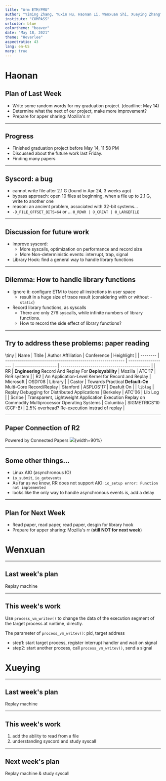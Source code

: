 ```yaml
---
title: "Arm ETM/PMU"
author: "Yiming Zhang, Yuxin Hu, Haonan Li, Wenxuan Shi, Xueying Zhang"
institute: "COMPASS"
urlcolor: blue
colortheme: "beaver"
date: "May 18, 2021"
theme: "Heverlee"
aspectratio: 43
lang: en-US
marp: true
---
```


# Haonan

## Plan of Last Week

- Write some random words for my graduation project. (deadline: May 14)
- Determine what the next of our project, make more improvement?
- Prepare for apper sharing: Mozilla's rr


---

## Progress

- Finished graduation project before May 14, 11:58 PM
- Discussed about the future work last Friday.
- Finding many papers 


---

## Syscord: a bug

- cannot write file after 2.1 G (found in Apr 24, 3 weeks ago)
- bypass approach: open 10 files at beginning, when a file up to 2.1 G, write to another one
- reason: an ancient problem, associated with 32-bit systems...
- `-D_FILE_OFFSET_BITS=64` or ... `O_RDWR | O_CREAT | O_LARGEFILE`

---

## Discussion for future work

- Improve syscord: 
  - More syscalls, optimization on performance and record size
  - More Non-deterministic events: interrupt, trap, signal
- Library Hook: find a general way to handle library functions


---

## Dilemma: How to handle library functions

- Ignore it: configure ETM to trace all instrctions in user space
  - result in a huge size of trace result (considering with or without `-static`)
- Record library functions, as syscalls
  - There are only 276 syscalls, while infinite numbers of library functions.
  - How to record the side effect of library functions?

---

## Try to address these problems: paper reading

\tiny
| Name     | Titile                                                       | Author Affiliation  | Conference            | Heighlight                                    |
| -------- | ------------------------------------------------------------ | ------------------- | --------------------- | --------------------------------------------- |
| RR       | **Engineering** Record And Replay For **Deployability**      | Mozilla             | ATC'17         | RnR system                                    |
| R2       | An Application-Level Kernel for Record and Replay            | Microsoft           | OSDI'08               | Library                                       |
| Castor   | Towards Practical **Default-On** Multi-Core Record/Replay    | Stanford            | ASPLOS'17             | Deafult On                                    |
| `liblog` | Replay Debugging for Distributed Applications                | Berkeley        | ATC'06         | Lib Log                                       |
| Scribe   | Transparent, Lightweight Application Execution Replay on Commodity Multiprocessor Operating Systems | Columbia  | SIGMETRICS’10 (CCF-B) | 2.5% overhead? Re-execution instrad of replay |


---

## Paper Connection of R2

Powered by Connected Papers
![](r2_connect.png){width=90%}

---

## Some other things...

- Linux AIO (asynchronous IO)
- `io_submit`, `io_getevents`
- As far as we know, RR does not support AIO: `io_setup error: Function not implemented`
- looks like the only way to handle asynchronous events is, add a delay

---
## Plan for Next Week

- Read paper, read paper, read paper, desgin for library hook
- Prepare for apper sharing: Mozilla's rr (**still NOT for next week**)

# Wenxuan

---

## Last week's plan

Replay machine

---

## This week's work

Use `process_vm_writev()` to change the data of the execution segment of the target process at runtime, directly.

The parameter of `process_vm_writev()`: pid, target address 

- step1: start target process, register interrupt handler and wait on signal
- step2: start another process, call `process_vm_writev()`, send a signal

# Xueying

---

## Last week's plan

Replay machine

---

## This week's work

1. add the ability to read from a file
2. understanding syscord and study syscall

---

## Next week's plan 

Replay machine & study syscall

